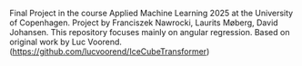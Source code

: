 Final Project in the course Applied Machine Learning 2025 at the University of Copenhagen.
Project by Franciszek Nawrocki, Laurits Møberg, David Johansen. This repository focuses mainly on angular regression.
Based on original work by Luc Voorend. (https://github.com/lucvoorend/IceCubeTransformer)
